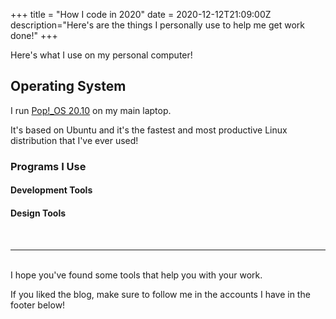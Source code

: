 +++
title = "How I code in 2020"
date = 2020-12-12T21:09:00Z  
description="Here's are the things I personally use to help me get work done!"
+++

Here's what I use on my personal computer!

## Operating System

I run [Pop!\_OS 20.10](https://pop.system76.com/) on my main laptop.

It's based on Ubuntu and it's the fastest and most productive Linux distribution that I've ever used!

### Programs I Use

#### Development Tools

#### Design Tools

<br>
<hr>
<br>
I hope you've found some tools that help you with your work.

If you liked the blog, make sure to follow me in the accounts I have in the footer below!